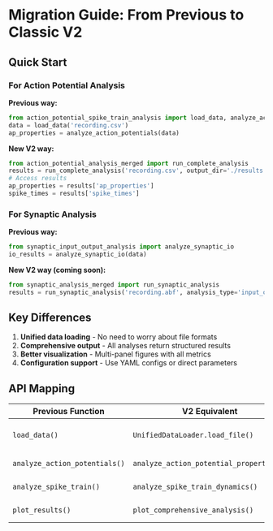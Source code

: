 # Migration Guide: From Previous to Classic V2

## Quick Start

### For Action Potential Analysis

**Previous way:**
```python
from action_potential_spike_train_analysis import load_data, analyze_action_potentials
data = load_data('recording.csv')
ap_properties = analyze_action_potentials(data)
```

**New V2 way:**
```python
from action_potential_analysis_merged import run_complete_analysis
results = run_complete_analysis('recording.csv', output_dir='./results')
# Access results
ap_properties = results['ap_properties']
spike_times = results['spike_times']
```

### For Synaptic Analysis

**Previous way:**
```python
from synaptic_input_output_analysis import analyze_synaptic_io
io_results = analyze_synaptic_io(data)
```

**New V2 way (coming soon):**
```python
from synaptic_analysis_merged import run_synaptic_analysis
results = run_synaptic_analysis('recording.abf', analysis_type='input_output')
```

## Key Differences

1. **Unified data loading** - No need to worry about file formats
2. **Comprehensive output** - All analyses return structured results
3. **Better visualization** - Multi-panel figures with all metrics
4. **Configuration support** - Use YAML configs or direct parameters

## API Mapping

| Previous Function | V2 Equivalent | Notes |
|------------------|---------------|-------|
| `load_data()` | `UnifiedDataLoader.load_file()` | Auto-detects format |
| `analyze_action_potentials()` | `analyze_action_potential_properties()` | Enhanced metrics |
| `analyze_spike_train()` | `analyze_spike_train_dynamics()` | More metrics |
| `plot_results()` | `plot_comprehensive_analysis()` | 8-panel figure |


